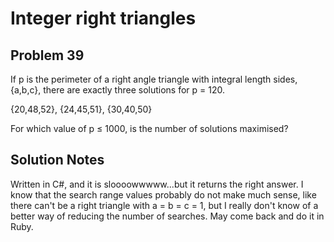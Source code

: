 # Integer right triangles
## Problem 39
If p is the perimeter of a right angle triangle with integral length sides, {a,b,c}, there are exactly three solutions for p = 120.

{20,48,52}, {24,45,51}, {30,40,50}

For which value of p ≤ 1000, is the number of solutions maximised?

## Solution Notes
Written in C#, and it is sloooowwwww...but it returns the right answer. I know that the search range values
probably do not make much sense, like there can't be a right triangle with a = b = c = 1, but I really
don't know of a better way of reducing the number of searches. May come back and do it in Ruby.
